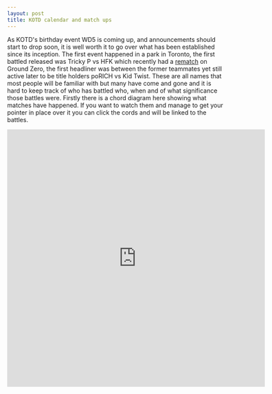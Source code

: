 ```yaml
---
layout: post
title: KOTD calendar and match ups
---
```


As KOTD's birthday event WD5 is coming up, and announcements should start to drop soon, it is well worth it to go over what has been established since its inception. The first event happened in a park in Toronto, the first battled released was Tricky P vs HFK which recently had a [rematch](https://www.youtube.com/watch?v=VTlamYIQvbg) on Ground Zero, the first headliner was between the former teammates yet still active later to be title holders poRICH vs Kid Twist. These are all names that most people will be familiar with but many have come and gone and it is hard to keep track of who has battled who, when and of what significance those battles were. Firstly there is a chord diagram here showing what matches have happened. If you want to watch them and manage to get your pointer in place over it you can click the cords and will be linked to the battles.

<iframe src="http://hjonasson.github.io/kotdchord/" frameborder="0" width="600" height="600" scrolling="no"></iframe>

